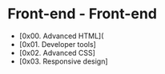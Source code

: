 # Front-end - Front-end
- [0x00. Advanced HTML](
- [0x01. Developer tools]
- [0x02. Advanced CSS]
- [0x03. Responsive design]
